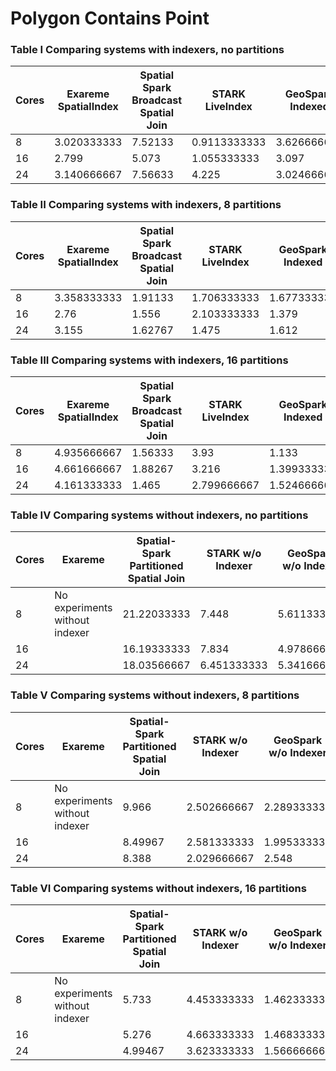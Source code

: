 # Polygon Contains Point


### Table I Comparing systems with indexers, no partitions
Cores | Exareme SpatialIndex |  Spatial Spark Broadcast Spatial Join  | STARK LiveIndex | GeoSpark Indexed |  Magellan Indexed
--- | --- | --- | --- | --- | ---
8 | 3.020333333 | 7.52133 | 0.9113333333 |  3.626666667 | 7.309
16 |  2.799 | 5.073 | 1.055333333 | 3.097 | 8.958
24 |  3.140666667 | 7.56633 | 4.225 | 3.024666667 | 7.885
          
### Table II Comparing systems with indexers, 8 partitions       
Cores | Exareme SpatialIndex |  Spatial Spark Broadcast Spatial Join  | STARK LiveIndex | GeoSpark Indexed
--- | --- | --- | --- | ---
8 | 3.358333333 | 1.91133 | 1.706333333 | 1.677333333 
16 |  2.76 |  1.556 | 2.103333333 | 1.379 
24 |  3.155 | 1.62767 | 1.475 | 1.612 
          
### Table III Comparing systems with indexers, 16 partitions       
Cores | Exareme SpatialIndex |  Spatial Spark Broadcast Spatial Join  | STARK LiveIndex | GeoSpark Indexed
--- | --- | --- | --- | ---
8 | 4.935666667 | 1.56333 | 3.93  | 1.133 
16 |  4.661666667 | 1.88267 | 3.216 | 1.399333333
24 |  4.161333333 | 1.465 | 2.799666667 | 1.524666667 
          
### Table IV Comparing systems without indexers, no partitions
Cores | Exareme |  Spatial-Spark Partitioned Spatial Join | STARK w/o Indexer | GeoSpark w/o Indexer |  Magellan w/o Indexer
--- | --- | --- | --- | --- | --- 
8 | No experiments without indexer |  21.22033333 | 7.448 | 5.611333333 | 18.748
16  | | 16.19333333 | 7.834 | 4.978666667 | 19.655
24 | |  18.03566667 | 6.451333333 | 5.341666667 | 18.221
          
### Table V Comparing systems without indexers, 8 partitions
Cores | Exareme |  Spatial-Spark Partitioned Spatial Join  | STARK w/o Indexer | GeoSpark w/o Indexer
--- | --- | --- | --- | ---
8 | No experiments without indexer  | 9.966 | 2.502666667 | 2.289333333 
16 | | 8.49967 |  2.581333333 | 1.995333333 
24 | |  8.388 | 2.029666667 | 2.548 
          
### Table VI Comparing systems without indexers, 16 partitions     
Cores | Exareme |  Spatial-Spark Partitioned Spatial Join  | STARK w/o Indexer | GeoSpark w/o Indexer
--- | --- | --- | --- | ---
8 | No experiments without indexer |  5.733 | 4.453333333 | 1.462333333 
16 | |  5.276 | 4.663333333 | 1.468333333 
24 | |  4.99467 | 3.623333333 | 1.566666667 
